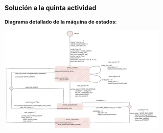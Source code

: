 ## Solución a la quinta actividad
### Diagrama detallado de la máquina de estados:
![image](../../../../assets/SFI-u3-a5-i1.jpeg)  
